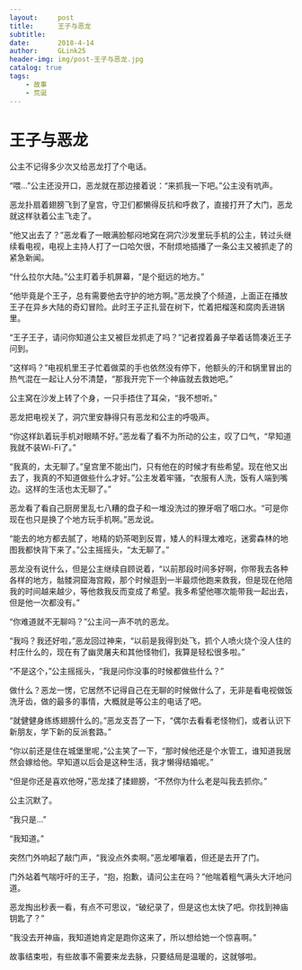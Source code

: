 ```yaml
---
layout:     post
title:      王子与恶龙
subtitle:   
date:       2018-4-14
author:     GLink25
header-img: img/post-王子与恶龙.jpg
catalog: true
tags:
    - 故事
    - 荒诞
---
```


# 王子与恶龙

公主不记得多少次又给恶龙打了个电话。

“喂...”公主还没开口，恶龙就在那边接着说：“来抓我一下吧。”公主没有吭声。

恶龙扑扇着翅膀飞到了皇宫，守卫们都懒得反抗和呼救了，直接打开了大门，恶龙就这样驮着公主飞走了。

“他又出去了？”恶龙看了一眼满脸郁闷地窝在洞穴沙发里玩手机的公主，转过头继续看电视，电视上主持人打了一口哈欠很，不耐烦地插播了一条公主又被抓走了的紧急新闻。

“什么拉尔大陆。”公主盯着手机屏幕，“是个挺远的地方。”

“他毕竟是个王子，总有需要他去守护的地方啊。”恶龙换了个频道，上面正在播放王子在异乡大陆的奇幻冒险。此时王子正扎营在树下，忙着把榴莲和腐肉丢进锅里。

“王子王子，请问你知道公主又被巨龙抓走了吗？”记者捏着鼻子举着话筒凑近王子问到。

“这样吗？”电视机里王子忙着做菜的手也依然没有停下，他额头的汗和锅里冒出的热气混在一起让人分不清楚，“那我开完下一个神庙就去救她吧。”

公主窝在沙发上转了个身，一只手捂住了耳朵，“我不想听。”

恶龙把电视关了，洞穴里安静得只有恶龙和公主的呼吸声。

“你这样趴着玩手机对眼睛不好。”恶龙看了看不为所动的公主，叹了口气，“早知道我就不装Wi-Fi了。”

“我真的，太无聊了。”皇宫里不能出门，只有他在的时候才有些希望。现在他又出去了，我真的不知道做些什么才好。”公主发着牢骚，“衣服有人洗，饭有人端到嘴边。这样的生活也太无聊了。”

恶龙看了看自己厨房里乱七八糟的盘子和一堆没洗过的獠牙咽了咽口水。“可是你现在也只是换了个地方玩手机啊。”恶龙说。

“能去的地方都去腻了，地精的奶茶喝到反胃，矮人的料理太难吃，迷雾森林的地图我都快背下来了。”公主摇摇头，“太无聊了。”

恶龙没有说什么，但是公主继续自顾说着，“以前那段时间多好啊，你带我去各种各样的地方，骷髅洞窟海宫殿，那个时候逛到一半最烦他跑来救我，但是现在他陪我的时间越来越少，等他救我反而变成了希望。我多希望他哪次能带我一起出去，但是他一次都没有。”

“你难道就不无聊吗？”公主问一声不吭的恶龙。

“我吗？我还好啦，”恶龙回过神来，“以前是我得到处飞，抓个人喷火烧个没人住的村庄什么的，现在有了幽灵屠夫和其他怪物们，我算是轻松很多啦。”

“不是这个，”公主摇摇头，“我是问你没事的时候都做些什么？”

做什么？恶龙一愣，它居然不记得自己在无聊的时候做什么了，无非是看电视做饭洗牙齿，做的最多的事情，大概就是等公主的电话了吧。

“就健健身练练翅膀什么的。”恶龙支吾了一下，“偶尔去看看老怪物们，或者认识下新朋友，学下新的反派套路。”

“你以前还是住在城堡里呢，”公主笑了一下，“那时候他还是个水管工，谁知道我居然会嫁给他。早知道以后会是这种生活，我才懒得结婚呢。”

“但是你还是喜欢他呀，”恶龙揉了揉翅膀，“不然你为什么老是叫我去抓你。”

公主沉默了。

“我只是...”

“我知道。”

突然门外响起了敲门声，“我没点外卖啊。”恶龙嘟嚷着，但还是去开了门。

门外站着气喘吁吁的王子，“抱，抱歉，请问公主在吗？”他喘着粗气满头大汗地问道。

恶龙掏出秒表一看，有点不可思议，“破纪录了，但是这也太快了吧。你找到神庙钥匙了？”

“我没去开神庙，我知道她肯定是跑你这来了，所以想给她一个惊喜啊。”

故事结束啦，有些故事不需要来龙去脉，只要结局是温暖的，这就够啦。 